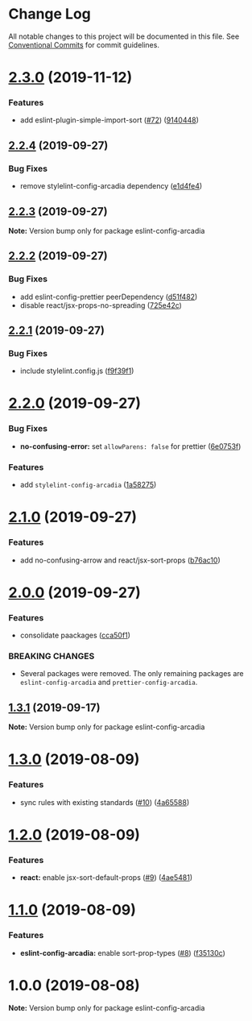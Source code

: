 # Change Log

All notable changes to this project will be documented in this file.
See [Conventional Commits](https://conventionalcommits.org) for commit guidelines.

# [2.3.0](https://github.com/salesmessage/javascript/compare/eslint-config-arcadia@2.2.4...eslint-config-arcadia@2.3.0) (2019-11-12)


### Features

* add eslint-plugin-simple-import-sort ([#72](https://github.com/salesmessage/javascript/issues/72)) ([9140448](https://github.com/salesmessage/javascript/commit/9140448e6a0db6fce1db14dfc2094d41faf69c09))





## [2.2.4](https://github.com/salesmessage/javascript/compare/eslint-config-arcadia@2.2.3...eslint-config-arcadia@2.2.4) (2019-09-27)


### Bug Fixes

* remove stylelint-config-arcadia dependency ([e1d4fe4](https://github.com/salesmessage/javascript/commit/e1d4fe4))





## [2.2.3](https://github.com/salesmessage/javascript/compare/eslint-config-arcadia@2.2.2...eslint-config-arcadia@2.2.3) (2019-09-27)

**Note:** Version bump only for package eslint-config-arcadia





## [2.2.2](https://github.com/salesmessage/javascript/compare/eslint-config-arcadia@2.2.1...eslint-config-arcadia@2.2.2) (2019-09-27)


### Bug Fixes

* add eslint-config-prettier peerDependency ([d51f482](https://github.com/salesmessage/javascript/commit/d51f482))
* disable react/jsx-props-no-spreading ([725e42c](https://github.com/salesmessage/javascript/commit/725e42c))





## [2.2.1](https://github.com/salesmessage/javascript/compare/eslint-config-arcadia@2.2.0...eslint-config-arcadia@2.2.1) (2019-09-27)


### Bug Fixes

* include stylelint.config.js ([f9f39f1](https://github.com/salesmessage/javascript/commit/f9f39f1))





# [2.2.0](https://github.com/salesmessage/javascript/compare/eslint-config-arcadia@2.1.0...eslint-config-arcadia@2.2.0) (2019-09-27)


### Bug Fixes

* **no-confusing-error:** set `allowParens: false` for prettier ([6e0753f](https://github.com/salesmessage/javascript/commit/6e0753f))


### Features

* add `stylelint-config-arcadia` ([1a58275](https://github.com/salesmessage/javascript/commit/1a58275))





# [2.1.0](https://github.com/salesmessage/javascript/compare/eslint-config-arcadia@2.0.0...eslint-config-arcadia@2.1.0) (2019-09-27)


### Features

* add no-confusing-arrow and react/jsx-sort-props ([b76ac10](https://github.com/salesmessage/javascript/commit/b76ac10))





# [2.0.0](https://github.com/salesmessage/javascript/compare/eslint-config-arcadia@1.3.1...eslint-config-arcadia@2.0.0) (2019-09-27)


### Features

* consolidate paackages ([cca50f1](https://github.com/salesmessage/javascript/commit/cca50f1))


### BREAKING CHANGES

* Several packages were removed. The only remaining packages are `eslint-config-arcadia` and `prettier-config-arcadia`.





## [1.3.1](https://github.com/salesmessage/javascript/compare/eslint-config-arcadia@1.3.0...eslint-config-arcadia@1.3.1) (2019-09-17)

**Note:** Version bump only for package eslint-config-arcadia





# [1.3.0](https://github.com/salesmessage/javascript/compare/eslint-config-arcadia@1.2.0...eslint-config-arcadia@1.3.0) (2019-08-09)


### Features

* sync rules with existing standards ([#10](https://github.com/salesmessage/javascript/issues/10)) ([4a65588](https://github.com/salesmessage/javascript/commit/4a65588))





# [1.2.0](https://github.com/salesmessage/javascript/compare/eslint-config-arcadia@1.1.0...eslint-config-arcadia@1.2.0) (2019-08-09)


### Features

* **react:** enable jsx-sort-default-props ([#9](https://github.com/salesmessage/javascript/issues/9)) ([4ae5481](https://github.com/salesmessage/javascript/commit/4ae5481))





# [1.1.0](https://github.com/salesmessage/javascript/compare/eslint-config-arcadia@1.0.0...eslint-config-arcadia@1.1.0) (2019-08-09)


### Features

* **eslint-config-arcadia:** enable sort-prop-types ([#8](https://github.com/salesmessage/javascript/issues/8)) ([f35130c](https://github.com/salesmessage/javascript/commit/f35130c))





# 1.0.0 (2019-08-08)

**Note:** Version bump only for package eslint-config-arcadia
